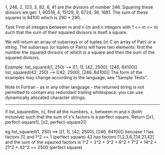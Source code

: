1, 246, 2, 123, 3, 82, 6, 41 are the divisors of number 246. Squaring these divisors we get: 1, 60516, 4, 15129, 9, 6724, 36, 1681. The sum of these squares is 84100 which is 290 * 290.

Task
Find all integers between m and n (m and n integers with 1 <= m <= n) such that the sum of their squared divisors is itself a square.

We will return an array of subarrays or of tuples (in C an array of Pair) or a string. The subarrays (or tuples or Pairs) will have two elements: first the number the squared divisors of which is a square and then the sum of the squared divisors.

Example:
list_squared(1, 250) --> [[1, 1], [42, 2500], [246, 84100]]
list_squared(42, 250) --> [[42, 2500], [246, 84100]]
The form of the examples may change according to the language, see "Sample Tests".

Note
In Fortran - as in any other language - the returned string is not permitted to contain any redundant trailing whitespace: you can use dynamically allocated character strings.

----------------------------------------------------------------------------

if list_squared(m, n), find all the numbers, x, between m and n (both inclusive) such that the sum of x's factors is a perfect square. Return [[x1, perfect-square1], [x2, perfect-square2]]

eg list_squared(1, 250) ==> [[1, 1], [42, 2500], [246, 84100]] becuase 1 has factors [1] and 1^2 == 1 (perfect square) 42 has factors [1,2,3,6,7,14,21,42] and the sum of the sqaured factors is 1^2 + 2^2 + 3^2 + 6^2 + 7^2 + 14^2 + 21^2 + 42^2 == 2500 (perfect square)